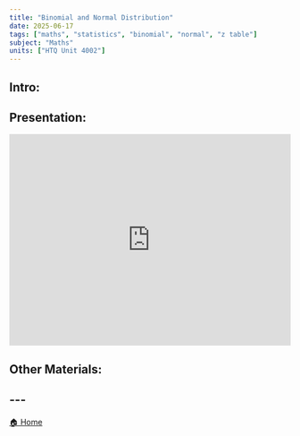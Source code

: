 ```yaml
---
title: "Binomial and Normal Distribution"
date: 2025-06-17
tags: ["maths", "statistics", "binomial", "normal", "z table"]
subject: "Maths"
units: ["HTQ Unit 4002"]
---
```


## Intro:

## Presentation:

<div style="position: relative; width: 100%; height: 0; padding-top: 75%;">
    <iframe src="https://EngineeringShare.github.io/engineering-hub/presentations/Binomial and Normal Distribution.pdf" 
        style="position: absolute; top: 0; left: 0; width: 100%; height: 100%; border: none;">
    </iframe>
</div>

## Other Materials:

## ---

<a href="https://engineeringshare.github.io/engineering-hub">🏠 Home</a>
